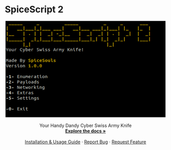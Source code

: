 <h1>SpiceScript 2</h1>
<p align="center">
  <a href="https://github.com/spicesouls/spicescript2">
    <img src="spicescript-menu.PNG" alt="Menu Of Spicescript" width="500" height="300">
  </a>
  <p align="center">
    Your Handy Dandy Cyber Swiss Army Knife
    <br />
    <a href="https://github.com/spicesouls/spicescript"><strong>Explore the docs »</strong></a>
    <br />
    <br />
    <a href="https://github.com/spicesouls/spicescript/blob/master/README.md#guide">Installation & Usage Guide</a>
    ·
    <a href="https://github.com/spicesouls/spicescript/issues">Report Bug</a>
    ·
    <a href="https://github.com/spicesouls/spicescript/issues">Request Feature</a>
  </p>
</p>
</p>

